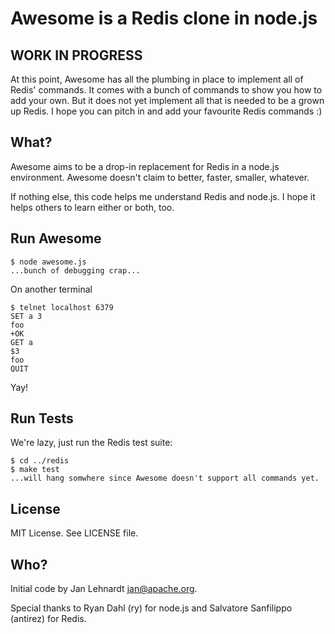 # Awesome is a Redis clone in node.js

## WORK IN PROGRESS

At this point, Awesome has all the plumbing in place to implement all of Redis'
commands. It comes with a bunch of commands to show you how to add your own. But it
does not yet implement all that is needed to be a grown up Redis. I hope you can
pitch in and add your favourite Redis commands :)


## What?

Awesome aims to be a drop-in replacement for Redis in a node.js environment. Awesome
doesn't claim to better, faster, smaller, whatever.

If nothing else, this code helps me understand Redis and node.js. I hope it helps
others to learn either or both, too.

## Run Awesome

    $ node awesome.js
    ...bunch of debugging crap...

On another terminal

    $ telnet localhost 6379
    SET a 3
    foo
    +OK
    GET a
    $3
    foo
    QUIT

Yay!


## Run Tests

We're lazy, just run the Redis test suite:

    $ cd ../redis
    $ make test
    ...will hang somwhere since Awesome doesn't support all commands yet.

## License

MIT License. See LICENSE file.


## Who?

Initial code by Jan Lehnardt <jan@apache.org>.

Special thanks to Ryan Dahl (ry) for node.js and Salvatore Sanfilippo (antirez)
for Redis.
